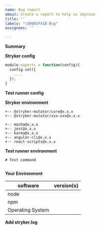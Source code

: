 ```yaml
---
name: Bug report
about: Create a report to help us improve
title: ''
labels: "\U0001F41B Bug"
assignees: ''

---
```


**Summary**

<!--- Provide a general summary of the issue in the title above -->

**Stryker config**

<!--- Please place your stryker config below. Feel free to change paths in the files and mutate arrays if you cannot share them. -->

```js
module.exports = function(config){
  config.set({
    ....
  });
}
```

**Test runner config**

<!--- Please Put your Jest / Karma / Jasmine / Mocha (...) configuration here. -->

**Stryker environment**

<!-- Please list your stryker plugins + versions here (output of `npm ls | grep stryker`) -->

```
+-- @stryker-mutator/core@x.x.x
+-- @stryker-mutator/xxx-xxx@x.x.x
```

<!-- Please also add the test runner you are using.  Examples:-->

```
+-- mocha@x.x.x
+-- jest@x.x.x
+-- karma@x.x.x
+-- angular-cli@x.x.x
+-- react-scripts@x.x.x
```

**Test runner environment**

<!-- Please add your test command here (probably the command you use in `npm test`) command -->

```shell
# Test command
```

<!-- Please add any config files that are used by your test runner. For example jest.config.js, karma.conf.js, angular.json, mocha.opts, ...  -->

```json
```


**Your Environment**

| software         | version(s)
| ---------------- | -------  
| node             | 
| npm              | 
| Operating System | 

**Add stryker.log**

<!-- Please add your stryker.log file. This file can be generated using `stryker run --fileLogLevel trace`. You can drag and drop it here. -->
<!-- Your source code is never logged to this file, however file names are logged. Feel free to obfuscate those log messages if you think it is a problem -->
